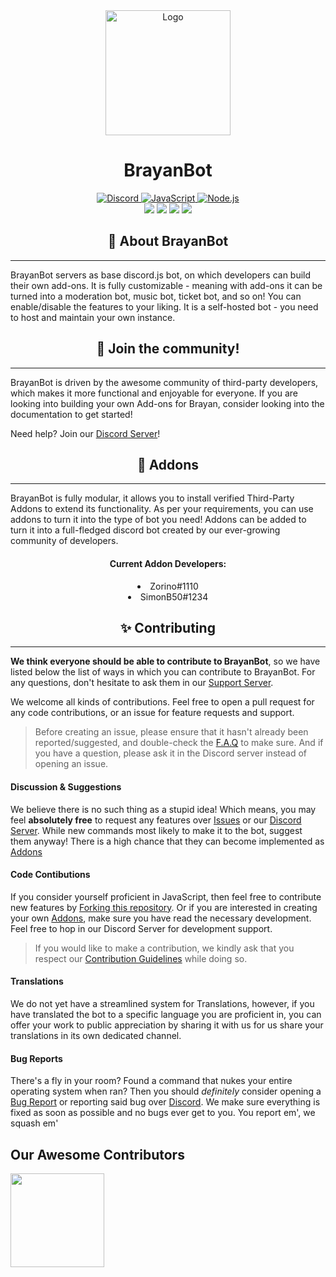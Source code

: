 <div align="center">
  <img src="https://avatars.githubusercontent.com/u/99198112?s=200&v=4" alt="Logo"  width="200">
  <h1>BrayanBot</h1>
  <a href="https://brayanbot.dev/discord">
    <img border="0" alt="Discord" src="https://img.shields.io/badge/Discord-7289DA?style=for-the-badge&logo=discord&logoColor=white">
  </a>
  <a href="https://www.javascript.com/">
    <img border="0" alt="JavaScript" src="https://img.shields.io/badge/JavaScript-323330?style=for-the-badge&logo=javascript&logoColor=F7DF1E">
  </a>
  <a href="https://nodejs.org/">
    <img border="0" alt="Node.js" src="https://img.shields.io/badge/Node.js-339933?style=for-the-badge&logo=nodedotjs&logoColor=white">
  </a>
</div>

<div align="center">
    <img src="https://img.shields.io/badge/discord.js-v13-7354F6?logo=discord&logoColor=white&style=flat-square" />
    <img src="https://img.shields.io/github/stars/brayanbotdev/brayanbot.svg?logo=github&style=flat-square" />
    <img src="https://img.shields.io/github/license/brayanbotdev/brayanbot.svg?logo=github&style=flat-square" />
    <img src="https://img.shields.io/github/workflow/status/brayanbotdev/brayanbot/CodeQL?label=test&logo=circleci&style=flat-square" />
</div>

<h2 align="center">📢 About BrayanBot</h2>

---

BrayanBot servers as base discord.js bot, on which developers can build their own add-ons. It is fully customizable - meaning with add-ons it can be turned into a moderation bot, music bot, ticket bot, and so on! You can enable/disable the features to your liking. It is a self-hosted bot - you need to host and maintain your own instance.

<h2 align="center">👋 Join the community!</h2>

---

BrayanBot is driven by the awesome community of third-party developers, which makes it more functional and enjoyable for everyone. If you are looking into building your own Add-ons for Brayan, consider looking into the documentation to get started!

Need help? Join our [Discord Server](https://brayanbot.dev/discord)!

<h2 align="center"> 🧩 Addons</h2>

---

BrayanBot is fully modular, it allows you to install verified Third-Party Addons to extend its functionality. As per your requirements, you can use addons to turn it into the type of bot you need! Addons can be added to turn it into a full-fledged discord bot created by our ever-growing community of developers.

<h4 align="center">Current Addon Developers:</h4>

<li align="center">Zorino#1110</li>
<li align="center">SimonB50#1234</li>


<h2 align="center">✨ Contributing</h2>

---

**We think everyone should be able to contribute to BrayanBot**, so we have listed below the list of ways in which you can contribute to BrayanBot. For any questions, don't hesitate to ask them in our [Support Server](https://brayanbot.dev/discord).

We welcome all kinds of contributions. Feel free to open a pull request for any code contributions, or an issue for feature requests and support.

> Before creating an issue, please ensure that it hasn't already been reported/suggested, and double-check the [F.A.Q](https://brayanbot.dev/faq) to make sure.
And if you have a question, please ask it in the Discord server instead of opening an issue.

#### Discussion & Suggestions

We believe there is no such thing as a stupid idea! Which means, you may feel **absolutely free** to request any features over [Issues](https://github.com/BrayanBotDev/BrayanBot/issues) or our [Discord Server](https://brayanbot.dev/discord). While new commands most likely to make it to the bot, suggest them anyway! There is a high chance that they can become implemented as [Addons](https://brayanbot.dev/docs/Developers/Addons/first-party) 

#### Code Contibutions

If you consider yourself proficient in JavaScript, then feel free to contribute new features by [Forking this repository](https://github.com/BrayanBotDev/BrayanBot/fork). Or if you are interested in creating your own [Addons](https://brayanbot.dev/Developers/Addons/creating-addons), make sure you have read the necessary development. Feel free to hop in our Discord Server for development support.

>If you would like to make a contribution, we kindly ask that you respect our [Contribution Guidelines](https://github.com/BrayanBotDev/BrayanBot/blob/dev/.github/CONTRUBUTING.md) while doing so.

#### Translations

We do not yet have a streamlined system for Translations, however, if you have translated the bot to a specific language you are proficient in, you can offer your work to public appreciation by sharing it with us for us share your translations in its own dedicated channel.

#### Bug Reports

There's a fly in your room? Found a command that nukes your entire operating system when ran? Then you should *definitely* consider opening a [Bug Report](https://github.com/BrayanBotDev/BrayanBot/issues) or reporting said bug over [Discord](https://brayanbot.dev/discord). We make sure everything is fixed as soon as possible and no bugs ever get to you. You report em', we squash em'

####


## Our Awesome Contributors



<a href="https://github.com/BrayanbotDev/BrayanBot/graphs/contributors">
  <img src="https://contributors-img.web.app/image?repo=BrayanbotDev/BrayanBot" width="150"/>
</a>
